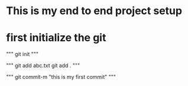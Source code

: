 # This is my end to end project setup

# first initialize the git
"""
git init
"""

"""
git add abc.txt
git add .
"""

"""
git commit-m "this is my first commit"
"""
